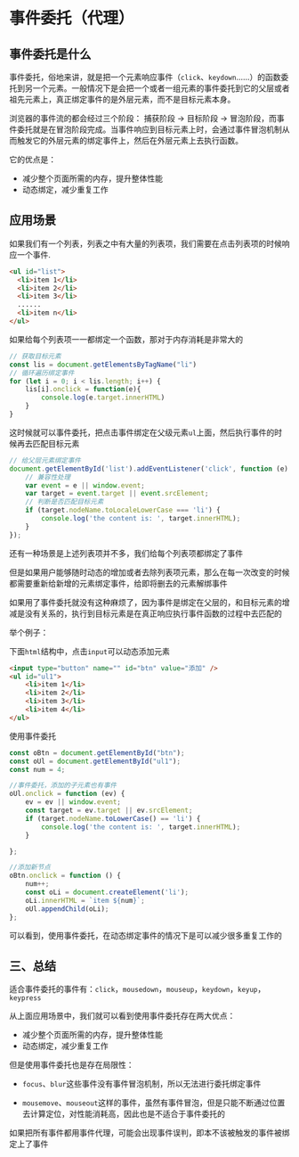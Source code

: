 # 事件委托（代理）

## 事件委托是什么

事件委托，俗地来讲，就是把一个元素响应事件（`click`、`keydown`......）的函数委托到另一个元素。一般情况下是会把一个或者一组元素的事件委托到它的父层或者祖先元素上，真正绑定事件的是外层元素，而不是目标元素本身。

浏览器的事件流的都会经过三个阶段： 捕获阶段 -> 目标阶段 -> 冒泡阶段，而事件委托就是在冒泡阶段完成。当事件响应到目标元素上时，会通过事件冒泡机制从而触发它的外层元素的绑定事件上，然后在外层元素上去执行函数。

它的优点是：

+   减少整个页面所需的内存，提升整体性能
+   动态绑定，减少重复工作

## 应用场景

如果我们有一个列表，列表之中有大量的列表项，我们需要在点击列表项的时候响应一个事件.

```html
<ul id="list">
  <li>item 1</li>
  <li>item 2</li>
  <li>item 3</li>
  ......
  <li>item n</li>
</ul>
```
如果给每个列表项一一都绑定一个函数，那对于内存消耗是非常大的

```js
// 获取目标元素
const lis = document.getElementsByTagName("li")
// 循环遍历绑定事件
for (let i = 0; i < lis.length; i++) {
    lis[i].onclick = function(e){
        console.log(e.target.innerHTML)
    }
}
```
这时候就可以事件委托，把点击事件绑定在父级元素`ul`上面，然后执行事件的时候再去匹配目标元素

```js
// 给父层元素绑定事件
document.getElementById('list').addEventListener('click', function (e) {
    // 兼容性处理
    var event = e || window.event;
    var target = event.target || event.srcElement;
    // 判断是否匹配目标元素
    if (target.nodeName.toLocaleLowerCase === 'li') {
        console.log('the content is: ', target.innerHTML);
    }
});
```
还有一种场景是上述列表项并不多，我们给每个列表项都绑定了事件

但是如果用户能够随时动态的增加或者去除列表项元素，那么在每一次改变的时候都需要重新给新增的元素绑定事件，给即将删去的元素解绑事件

如果用了事件委托就没有这种麻烦了，因为事件是绑定在父层的，和目标元素的增减是没有关系的，执行到目标元素是在真正响应执行事件函数的过程中去匹配的

举个例子：

下面`html`结构中，点击`input`可以动态添加元素

```html
<input type="button" name="" id="btn" value="添加" />
<ul id="ul1">
    <li>item 1</li>
    <li>item 2</li>
    <li>item 3</li>
    <li>item 4</li>
</ul>
```
使用事件委托

```js
const oBtn = document.getElementById("btn");
const oUl = document.getElementById("ul1");
const num = 4;

//事件委托，添加的子元素也有事件
oUl.onclick = function (ev) {
    ev = ev || window.event;
    const target = ev.target || ev.srcElement;
    if (target.nodeName.toLowerCase() == 'li') {
        console.log('the content is: ', target.innerHTML);
    }

};

//添加新节点
oBtn.onclick = function () {
    num++;
    const oLi = document.createElement('li');
    oLi.innerHTML = `item ${num}`;
    oUl.appendChild(oLi);
};
```
可以看到，使用事件委托，在动态绑定事件的情况下是可以减少很多重复工作的

## 三、总结

适合事件委托的事件有：`click`，`mousedown`，`mouseup`，`keydown`，`keyup`，`keypress`

从上面应用场景中，我们就可以看到使用事件委托存在两大优点：

+   减少整个页面所需的内存，提升整体性能
+   动态绑定，减少重复工作

但是使用事件委托也是存在局限性：

+   `focus`、`blur`这些事件没有事件冒泡机制，所以无法进行委托绑定事件
    
+   `mousemove`、`mouseout`这样的事件，虽然有事件冒泡，但是只能不断通过位置去计算定位，对性能消耗高，因此也是不适合于事件委托的
    

如果把所有事件都用事件代理，可能会出现事件误判，即本不该被触发的事件被绑定上了事件